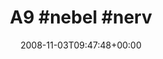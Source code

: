 ---
retweeted: false
source: <a href="http://twitter.com" rel="nofollow">Twitter Web Client</a>
entities:
  hashtags:
  - text: nebel
    indices:
    - '3'
    - '9'
  - text: nerv
    indices:
    - '10'
    - '15'
  symbols: []
  user_mentions: []
  urls: []
display_text_range:
- '0'
- '15'
favorite_count: '0'
id_str: '987398562'
truncated: false
retweet_count: '0'
id: '987398562'
created_at: Mon Nov 03 09:47:48 +0000 2008
favorited: false
full_text: 'A9 #nebel #nerv'
lang: und
tags:
- nebel
- nerv
- pesos:twitter
date: '2008-11-03T09:47:48+00:00'
src: https://twitter.com/bascht/status/987398562
original_url: https://twitter.com/bascht/status/987398562
type: twitter_tweet
text: 'A9 #nebel #nerv'
title: 'A9 #nebel #nerv'

---